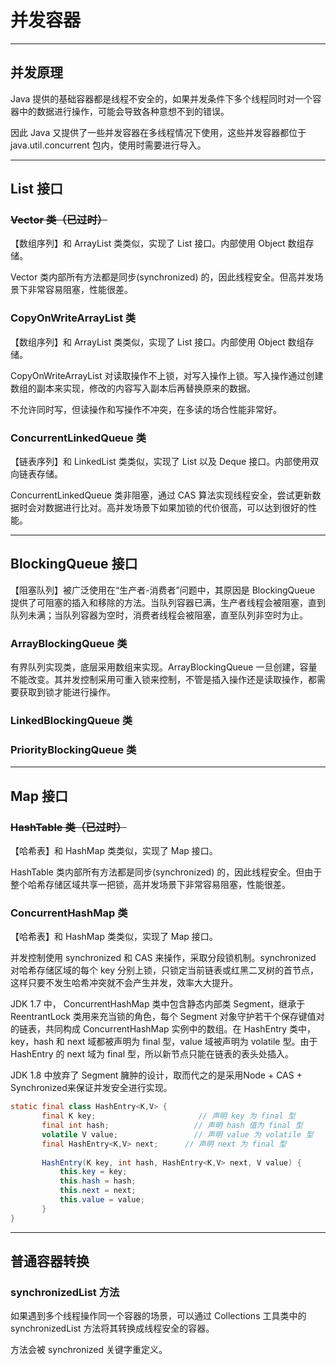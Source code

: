 # 并发容器

---

## 并发原理

Java 提供的基础容器都是线程不安全的，如果并发条件下多个线程同时对一个容器中的数据进行操作，可能会导致各种意想不到的错误。

因此 Java 又提供了一些并发容器在多线程情况下使用，这些并发容器都位于 java.util.concurrent 包内，使用时需要进行导入。

---

## List 接口

### ~~Vector 类（已过时）~~

【数组序列】和 ArrayList 类类似，实现了 List 接口。内部使用 Object 数组存储。

Vector 类内部所有方法都是同步(synchronized) 的，因此线程安全。但高并发场景下非常容易阻塞，性能很差。

### CopyOnWriteArrayList 类

【数组序列】和 ArrayList 类类似，实现了 List 接口。内部使用 Object 数组存储。

CopyOnWriteArrayList 对读取操作不上锁，对写入操作上锁。写入操作通过创建数组的副本来实现，修改的内容写入副本后再替换原来的数据。

不允许同时写，但读操作和写操作不冲突，在多读的场合性能非常好。

### ConcurrentLinkedQueue 类

【链表序列】和 LinkedList 类类似，实现了 List 以及 Deque 接口。内部使用双向链表存储。

ConcurrentLinkedQueue 类非阻塞，通过 CAS 算法实现线程安全，尝试更新数据时会对数据进行比对。高并发场景下如果加锁的代价很高，可以达到很好的性能。

---

## BlockingQueue 接口

【阻塞队列】被广泛使用在“生产者-消费者”问题中，其原因是 BlockingQueue
提供了可阻塞的插入和移除的方法。当队列容器已满，生产者线程会被阻塞，直到队列未满；当队列容器为空时，消费者线程会被阻塞，直至队列非空时为止。

### ArrayBlockingQueue 类

有界队列实现类，底层采用数组来实现。ArrayBlockingQueue 一旦创建，容量不能改变。其并发控制采用可重入锁来控制，不管是插入操作还是读取操作，都需要获取到锁才能进行操作。

### LinkedBlockingQueue 类

### PriorityBlockingQueue 类

---

## Map 接口

### ~~HashTable 类（已过时）~~

【哈希表】和 HashMap 类类似，实现了 Map 接口。

HashTable 类内部所有方法都是同步(synchronized) 的，因此线程安全。但由于整个哈希存储区域共享一把锁，高并发场景下非常容易阻塞，性能很差。

### ConcurrentHashMap 类

【哈希表】和 HashMap 类类似，实现了 Map 接口。

并发控制使用 synchronized 和 CAS 来操作，采取分段锁机制。synchronized 对哈希存储区域的每个 key
分别上锁，只锁定当前链表或红黑二叉树的首节点，这样只要不发生哈希冲突就不会产生并发，效率大大提升。

JDK 1.7 中， ConcurrentHashMap 类中包含静态内部类 Segment，继承于 ReentrantLock 类用来充当锁的角色，每个 Segment
对象守护若干个保存键值对的链表，共同构成 ConcurrentHashMap 实例中的数组。在 HashEntry 类中，key，hash 和 next 域都被声明为
final 型，value 域被声明为 volatile 型。由于 HashEntry 的 next 域为 final 型，所以新节点只能在链表的表头处插入。

JDK 1.8 中放弃了 Segment 臃肿的设计，取而代之的是采用Node + CAS + Synchronized来保证并发安全进行实现。

```java
static final class HashEntry<K,V> {
       final K key;                       // 声明 key 为 final 型
       final int hash;                   // 声明 hash 值为 final 型
       volatile V value;                 // 声明 value 为 volatile 型
       final HashEntry<K,V> next;      // 声明 next 为 final 型
  
       HashEntry(K key, int hash, HashEntry<K,V> next, V value) {
           this.key = key;
           this.hash = hash;
           this.next = next;
           this.value = value;
       }
}
```

---

## 普通容器转换

### synchronizedList 方法

如果遇到多个线程操作同一个容器的场景，可以通过 Collections 工具类中的 synchronizedList 方法将其转换成线程安全的容器。

方法会被 synchronized 关键字重定义。



